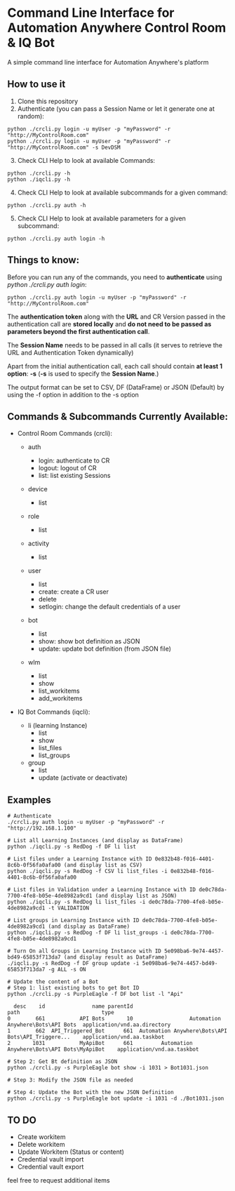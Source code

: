 # Command Line Interface for Automation Anywhere Control Room & IQ Bot
A simple command line interface for Automation Anywhere's platform

## How to use it

1. Clone this repository
2. Authenticate (you can pass a Session Name or let it generate one at random):

```
python ./crcli.py login -u myUser -p "myPassword" -r "http://MyControlRoom.com"
python ./crcli.py login -u myUser -p "myPassword" -r "http://MyControlRoom.com" -s DevDSM
```

3. Check CLI Help to look at available Commands:

```
python ./crcli.py -h
python ./iqcli.py -h
```

4. Check CLI Help to look at available subcommands for a given command:

```
python ./crcli.py auth -h
```

5. Check CLI Help to look at available parameters for a given subcommand:
```
python ./crcli.py auth login -h
```

## Things to know:

Before you can run any of the commands, you need to **authenticate** using *python ./crcli.py auth login*:

```
python ./crcli.py auth login -u myUser -p "myPassword" -r "http://MyControlRoom.com"
```

The **authentication token** along with the **URL** and CR Version passed in the authentication call are **stored locally** and **do not need to be passed as parameters beyond the first authentication call**.

The **Session Name** needs to be passed in all calls (it serves to retrieve the URL and Authentication Token dynamically)

Apart from the initial authentication call, each call should contain **at least 1 option**: **-s** (**-s** is used to specify the **Session Name**.)

The output format can be set to CSV, DF (DataFrame) or JSON (Default) by using the -f option in addition to the -s option


## Commands & Subcommands Currently Available:

* Control Room Commands (crcli):
  * auth
    * login: authenticate to CR
    * logout: logout of CR
    * list: list existing Sessions
  * device
    * list
  * role
    * list
  * activity
    * list
  * user
    * list
    * create: create a CR user
    * delete
    * setlogin: change the default credentials of a user

  * bot
    * list
    * show: show bot definition as JSON
    * update: update bot definition (from JSON file)

  * wlm
    * list
    * show
    * list_workitems
    * add_workitems

* IQ Bot Commands (iqcli):
  * li (learning Instance)
    * list
    * show
    * list_files
    * list_groups
  * group
    * list
    * update (activate or deactivate)

## Examples
```
# Authenticate
./crcli.py auth login -u myUser -p "myPassword" -r "http://192.168.1.100"
```

```
# List all Learning Instances (and display as DataFrame)
python ./iqcli.py -s RedDog -f DF li list
```

```
# List files under a Learning Instance with ID 0e832b48-f016-4401-8c6b-0f56fa0afa00 (and display list as CSV)
python ./iqcli.py -s RedDog -f CSV li list_files -i 0e832b48-f016-4401-8c6b-0f56fa0afa00
```

```
# List files in Validation under a Learning Instance with ID de0c78da-7700-4fe8-b05e-4de8982a9cd1 (and display list as JSON)
python ./iqcli.py -s RedDog li list_files -i de0c78da-7700-4fe8-b05e-4de8982a9cd1 -t VALIDATION
```


```
# List groups in Learning Instance with ID de0c78da-7700-4fe8-b05e-4de8982a9cd1 (and display as DataFrame)
python ./iqcli.py -s RedDog -f DF li list_groups -i de0c78da-7700-4fe8-b05e-4de8982a9cd1
```

```
# Turn On all Groups in Learning Instance with ID 5e098ba6-9e74-4457-bd49-65853f713da7 (and display result as DataFrame)
./iqcli.py -s RedDog -f DF group update -i 5e098ba6-9e74-4457-bd49-65853f713da7 -g ALL -s ON
```

```
# Update the content of a Bot
# Step 1: list existing bots to get Bot ID
python ./crcli.py -s PurpleEagle -f DF bot list -l "Api"

  desc    id               name parentId                                               path                          type
0        661           API Bots       10                  Automation Anywhere\Bots\API Bots  application/vnd.aa.directory
1        662  API_Triggered_Bot      661  Automation Anywhere\Bots\API Bots\API_Triggere...    application/vnd.aa.taskbot
2       1031           MyApiBot      661         Automation Anywhere\Bots\API Bots\MyApiBot    application/vnd.aa.taskbot

# Step 2: Get Bt definition as JSON
python ./crcli.py -s PurpleEagle bot show -i 1031 > Bot1031.json

# Step 3: Modify the JSON file as needed

# Step 4: Update the Bot with the new JSON Definition
python ./crcli.py -s PurpleEagle bot update -i 1031 -d ./Bot1031.json
```

## TO DO

  * Create workitem
  * Delete workitem
  * Update Workitem (Status or content)
  * Credential vault import
  * Credential vault export

feel free to request additional items
